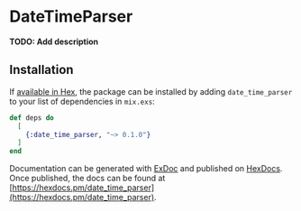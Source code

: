 # DateTimeParser

**TODO: Add description**

## Installation

If [available in Hex](https://hex.pm/docs/publish), the package can be installed
by adding `date_time_parser` to your list of dependencies in `mix.exs`:

```elixir
def deps do
  [
    {:date_time_parser, "~> 0.1.0"}
  ]
end
```

Documentation can be generated with [ExDoc](https://github.com/elixir-lang/ex_doc)
and published on [HexDocs](https://hexdocs.pm). Once published, the docs can
be found at [https://hexdocs.pm/date_time_parser](https://hexdocs.pm/date_time_parser).

